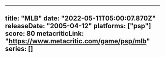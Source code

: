 
---
title: "MLB"
date: "2022-05-11T05:00:07.870Z"
releaseDate: "2005-04-12"
platforms: ["psp"]
score: 80
metacriticLink: "https://www.metacritic.com/game/psp/mlb"
series: []
---
